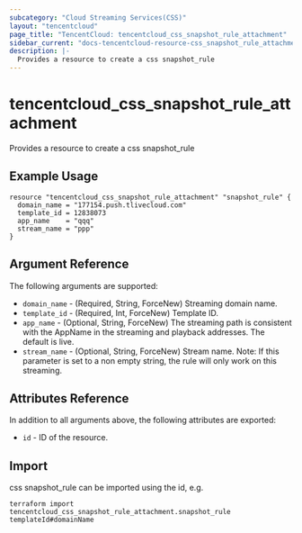 ```yaml
---
subcategory: "Cloud Streaming Services(CSS)"
layout: "tencentcloud"
page_title: "TencentCloud: tencentcloud_css_snapshot_rule_attachment"
sidebar_current: "docs-tencentcloud-resource-css_snapshot_rule_attachment"
description: |-
  Provides a resource to create a css snapshot_rule
---
```


# tencentcloud_css_snapshot_rule_attachment

Provides a resource to create a css snapshot_rule

## Example Usage

```hcl
resource "tencentcloud_css_snapshot_rule_attachment" "snapshot_rule" {
  domain_name = "177154.push.tlivecloud.com"
  template_id = 12838073
  app_name    = "qqq"
  stream_name = "ppp"
}
```

## Argument Reference

The following arguments are supported:

* `domain_name` - (Required, String, ForceNew) Streaming domain name.
* `template_id` - (Required, Int, ForceNew) Template ID.
* `app_name` - (Optional, String, ForceNew) The streaming path is consistent with the AppName in the streaming and playback addresses. The default is live.
* `stream_name` - (Optional, String, ForceNew) Stream name. Note: If this parameter is set to a non empty string, the rule will only work on this streaming.

## Attributes Reference

In addition to all arguments above, the following attributes are exported:

* `id` - ID of the resource.




## Import

css snapshot_rule can be imported using the id, e.g.

```
terraform import tencentcloud_css_snapshot_rule_attachment.snapshot_rule templateId#domainName
```

